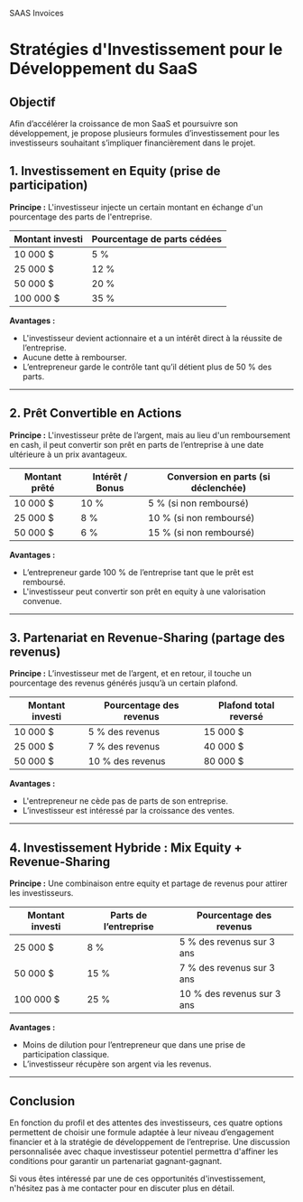 SAAS Invoices

# Stratégies d'Investissement pour le Développement du SaaS

## Objectif

Afin d’accélérer la croissance de mon SaaS et poursuivre son développement, je propose plusieurs formules d’investissement pour les investisseurs souhaitant s’impliquer financièrement dans le projet.

## 1. Investissement en Equity (prise de participation)

**Principe :** L'investisseur injecte un certain montant en échange d'un pourcentage des parts de l'entreprise.

| Montant investi | Pourcentage de parts cédées |
| --------------- | --------------------------- |
| 10 000 $        | 5 %                         |
| 25 000 $        | 12 %                        |
| 50 000 $        | 20 %                        |
| 100 000 $       | 35 %                        |

**Avantages :**

- L'investisseur devient actionnaire et a un intérêt direct à la réussite de l’entreprise.
- Aucune dette à rembourser.
- L’entrepreneur garde le contrôle tant qu’il détient plus de 50 % des parts.

---

## 2. Prêt Convertible en Actions

**Principe :** L'investisseur prête de l’argent, mais au lieu d'un remboursement en cash, il peut convertir son prêt en parts de l’entreprise à une date ultérieure à un prix avantageux.

| Montant prêté | Intérêt / Bonus | Conversion en parts (si déclenchée) |
| ------------- | --------------- | ----------------------------------- |
| 10 000 $      | 10 %            | 5 % (si non remboursé)              |
| 25 000 $      | 8 %             | 10 % (si non remboursé)             |
| 50 000 $      | 6 %             | 15 % (si non remboursé)             |

**Avantages :**

- L’entrepreneur garde 100 % de l’entreprise tant que le prêt est remboursé.
- L'investisseur peut convertir son prêt en equity à une valorisation convenue.

---

## 3. Partenariat en Revenue-Sharing (partage des revenus)

**Principe :** L’investisseur met de l’argent, et en retour, il touche un pourcentage des revenus générés jusqu’à un certain plafond.

| Montant investi | Pourcentage des revenus | Plafond total reversé |
| --------------- | ----------------------- | --------------------- |
| 10 000 $        | 5 % des revenus         | 15 000 $              |
| 25 000 $        | 7 % des revenus         | 40 000 $              |
| 50 000 $        | 10 % des revenus        | 80 000 $              |

**Avantages :**

- L'entrepreneur ne cède pas de parts de son entreprise.
- L’investisseur est intéressé par la croissance des ventes.

---

## 4. Investissement Hybride : Mix Equity + Revenue-Sharing

**Principe :** Une combinaison entre equity et partage de revenus pour attirer les investisseurs.

| Montant investi | Parts de l’entreprise | Pourcentage des revenus    |
| --------------- | --------------------- | -------------------------- |
| 25 000 $        | 8 %                   | 5 % des revenus sur 3 ans  |
| 50 000 $        | 15 %                  | 7 % des revenus sur 3 ans  |
| 100 000 $       | 25 %                  | 10 % des revenus sur 3 ans |

**Avantages :**

- Moins de dilution pour l’entrepreneur que dans une prise de participation classique.
- L’investisseur récupère son argent via les revenus.

---

## Conclusion

En fonction du profil et des attentes des investisseurs, ces quatre options permettent de choisir une formule adaptée à leur niveau d’engagement financier et à la stratégie de développement de l’entreprise. Une discussion personnalisée avec chaque investisseur potentiel permettra d'affiner les conditions pour garantir un partenariat gagnant-gagnant.

Si vous êtes intéressé par une de ces opportunités d'investissement, n'hésitez pas à me contacter pour en discuter plus en détail.
